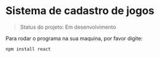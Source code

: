 <h1> Sistema de cadastro de jogos </h1>

> Status do projeto: Em desenvolvimento 

Para rodar o programa na sua maquina, por favor digite: 

```
npm install react
```
